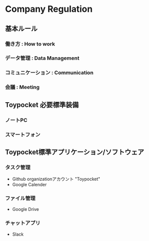 # Company Regulation
## 基本ルール
### 働き方 : How to work

### データ管理 : Data Management

### コミュニケーション : Communication

### 会議 : Meeting

## Toypocket 必要標準装備
### ノートPC

### スマートフォン

## Toypocket標準アプリケーション/ソフトウェア
### タスク管理
- Github organizationアカウント "Toypocket"
- Google Calender

### ファイル管理
- Google Drive

### チャットアプリ
- Slack
